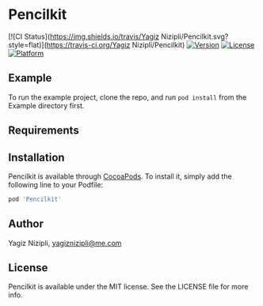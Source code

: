 # Pencilkit

[![CI Status](https://img.shields.io/travis/Yagiz Nizipli/Pencilkit.svg?style=flat)](https://travis-ci.org/Yagiz Nizipli/Pencilkit)
[![Version](https://img.shields.io/cocoapods/v/Pencilkit.svg?style=flat)](https://cocoapods.org/pods/Pencilkit)
[![License](https://img.shields.io/cocoapods/l/Pencilkit.svg?style=flat)](https://cocoapods.org/pods/Pencilkit)
[![Platform](https://img.shields.io/cocoapods/p/Pencilkit.svg?style=flat)](https://cocoapods.org/pods/Pencilkit)

## Example

To run the example project, clone the repo, and run `pod install` from the Example directory first.

## Requirements

## Installation

Pencilkit is available through [CocoaPods](https://cocoapods.org). To install
it, simply add the following line to your Podfile:

```ruby
pod 'Pencilkit'
```

## Author

Yagiz Nizipli, yagiznizipli@me.com

## License

Pencilkit is available under the MIT license. See the LICENSE file for more info.
